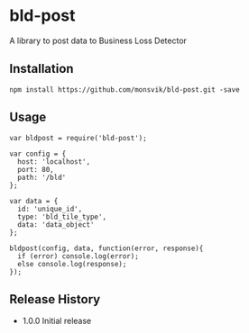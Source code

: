 bld-post
========

A library to post data to Business Loss Detector

## Installation

    npm install https://github.com/monsvik/bld-post.git -save

## Usage

    var bldpost = require('bld-post');

    var config = {
      host: 'localhost',
      port: 80,
      path: '/bld'
    };

    var data = {
      id: 'unique_id',
      type: 'bld_tile_type',
      data: 'data_object'
    };

    bldpost(config, data, function(error, response){
      if (error) console.log(error);
      else console.log(response);
    });

## Release History

* 1.0.0 Initial release
